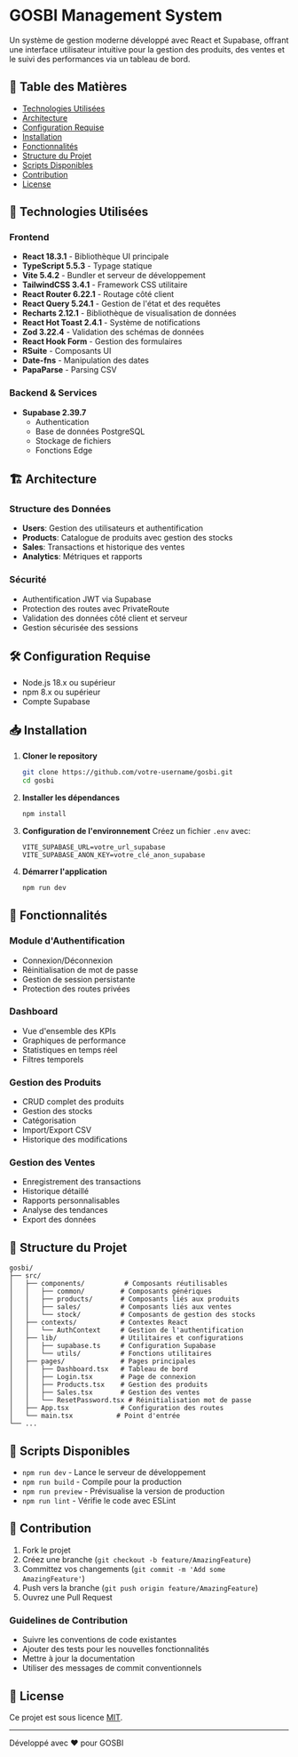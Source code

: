 # GOSBI Management System

Un système de gestion moderne développé avec React et Supabase, offrant une interface utilisateur intuitive pour la gestion des produits, des ventes et le suivi des performances via un tableau de bord.

## 📑 Table des Matières
- [Technologies Utilisées](#-technologies-utilisées)
- [Architecture](#-architecture)
- [Configuration Requise](#-configuration-requise)
- [Installation](#-installation)
- [Fonctionnalités](#-fonctionnalités)
- [Structure du Projet](#-structure-du-projet)
- [Scripts Disponibles](#-scripts-disponibles)
- [Contribution](#-contribution)
- [License](#-license)

## 🚀 Technologies Utilisées

### Frontend
- **React 18.3.1** - Bibliothèque UI principale
- **TypeScript 5.5.3** - Typage statique
- **Vite 5.4.2** - Bundler et serveur de développement
- **TailwindCSS 3.4.1** - Framework CSS utilitaire
- **React Router 6.22.1** - Routage côté client
- **React Query 5.24.1** - Gestion de l'état et des requêtes
- **Recharts 2.12.1** - Bibliothèque de visualisation de données
- **React Hot Toast 2.4.1** - Système de notifications
- **Zod 3.22.4** - Validation des schémas de données
- **React Hook Form** - Gestion des formulaires
- **RSuite** - Composants UI
- **Date-fns** - Manipulation des dates
- **PapaParse** - Parsing CSV

### Backend & Services
- **Supabase 2.39.7**
  - Authentication
  - Base de données PostgreSQL
  - Stockage de fichiers
  - Fonctions Edge

## 🏗 Architecture

### Structure des Données
- **Users**: Gestion des utilisateurs et authentification
- **Products**: Catalogue de produits avec gestion des stocks
- **Sales**: Transactions et historique des ventes
- **Analytics**: Métriques et rapports

### Sécurité
- Authentification JWT via Supabase
- Protection des routes avec PrivateRoute
- Validation des données côté client et serveur
- Gestion sécurisée des sessions

## 🛠 Configuration Requise

- Node.js 18.x ou supérieur
- npm 8.x ou supérieur
- Compte Supabase

## 📥 Installation

1. **Cloner le repository**
   ```bash
   git clone https://github.com/votre-username/gosbi.git
   cd gosbi
   ```

2. **Installer les dépendances**
   ```bash
   npm install
   ```

3. **Configuration de l'environnement**
   Créez un fichier `.env` avec:
   ```
   VITE_SUPABASE_URL=votre_url_supabase
   VITE_SUPABASE_ANON_KEY=votre_clé_anon_supabase
   ```

4. **Démarrer l'application**
   ```bash
   npm run dev
   ```

## 🎯 Fonctionnalités

### Module d'Authentification
- Connexion/Déconnexion
- Réinitialisation de mot de passe
- Gestion de session persistante
- Protection des routes privées

### Dashboard
- Vue d'ensemble des KPIs
- Graphiques de performance
- Statistiques en temps réel
- Filtres temporels

### Gestion des Produits
- CRUD complet des produits
- Gestion des stocks
- Catégorisation
- Import/Export CSV
- Historique des modifications

### Gestion des Ventes
- Enregistrement des transactions
- Historique détaillé
- Rapports personnalisables
- Analyse des tendances
- Export des données

## 📁 Structure du Projet

```
gosbi/
├── src/
│   ├── components/          # Composants réutilisables
│   │   ├── common/         # Composants génériques
│   │   ├── products/       # Composants liés aux produits
│   │   ├── sales/          # Composants liés aux ventes
│   │   └── stock/          # Composants de gestion des stocks
│   ├── contexts/           # Contextes React
│   │   └── AuthContext     # Gestion de l'authentification
│   ├── lib/                # Utilitaires et configurations
│   │   ├── supabase.ts     # Configuration Supabase
│   │   └── utils/          # Fonctions utilitaires
│   ├── pages/              # Pages principales
│   │   ├── Dashboard.tsx   # Tableau de bord
│   │   ├── Login.tsx       # Page de connexion
│   │   ├── Products.tsx    # Gestion des produits
│   │   ├── Sales.tsx       # Gestion des ventes
│   │   └── ResetPassword.tsx # Réinitialisation mot de passe
│   ├── App.tsx             # Configuration des routes
│   └── main.tsx           # Point d'entrée
└── ...
```

## 🔧 Scripts Disponibles

- `npm run dev` - Lance le serveur de développement
- `npm run build` - Compile pour la production
- `npm run preview` - Prévisualise la version de production
- `npm run lint` - Vérifie le code avec ESLint

## 🤝 Contribution

1. Fork le projet
2. Créez une branche (`git checkout -b feature/AmazingFeature`)
3. Committez vos changements (`git commit -m 'Add some AmazingFeature'`)
4. Push vers la branche (`git push origin feature/AmazingFeature`)
5. Ouvrez une Pull Request

### Guidelines de Contribution
- Suivre les conventions de code existantes
- Ajouter des tests pour les nouvelles fonctionnalités
- Mettre à jour la documentation
- Utiliser des messages de commit conventionnels

## 📝 License

Ce projet est sous licence [MIT](LICENSE).

---

Développé avec ❤️ pour GOSBI 